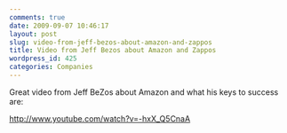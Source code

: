 ```yaml
---
comments: true
date: 2009-09-07 10:46:17
layout: post
slug: video-from-jeff-bezos-about-amazon-and-zappos
title: Video from Jeff Bezos about Amazon and Zappos
wordpress_id: 425
categories: Companies
---
```


Great video from Jeff BeZos about Amazon and what his keys to success are:

http://www.youtube.com/watch?v=-hxX_Q5CnaA
